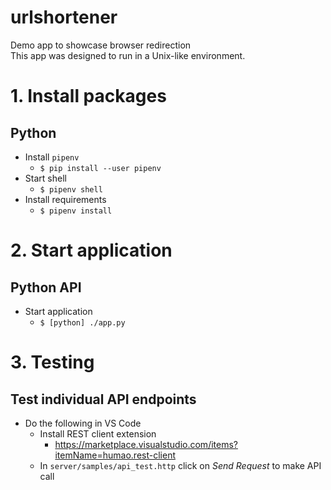 # urlshortener

Demo app to showcase browser redirection \
This app was designed to run in a Unix-like environment.

# 1. Install packages

## Python
- Install `pipenv`
  - `$ pip install --user pipenv`
- Start shell
  - `$ pipenv shell`
- Install requirements
  - `$ pipenv install`

# 2. Start application

## Python API
- Start application
  - `$ [python] ./app.py`

# 3. Testing

## Test individual API endpoints
- Do the following in VS Code
  - Install REST client extension
    - https://marketplace.visualstudio.com/items?itemName=humao.rest-client
  - In `server/samples/api_test.http` click on *Send Request* to make API call
